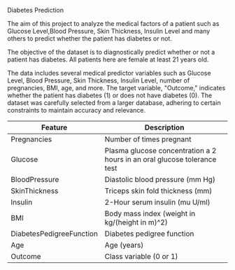 Diabetes Prediction


The aim of this project to analyze the medical factors of a patient such as Glucose Level,Blood Pressure, 
Skin Thickness, Insulin Level and many others to predict whether the patient has diabetes or not.

The objective of the dataset is to diagnostically predict whether or not a patient has diabetes.
All patients here are female at least 21 years old.

The data includes several medical predictor variables such as Glucose Level, Blood Pressure, Skin Thickness, 
Insulin Level, number of pregnancies, BMI, age, and more. The target variable, "Outcome," indicates whether the 
patient has diabetes (1) or does not have diabetes (0). The dataset was carefully selected from a larger database,
adhering to certain constraints to maintain accuracy and relevance.

| Feature                  | Description                                                    |
| ------------------------ | -------------------------------------------------------------- |
| Pregnancies              | Number of times pregnant                                       |
| Glucose                  | Plasma glucose concentration a 2 hours in an oral glucose tolerance test |
| BloodPressure            | Diastolic blood pressure (mm Hg)                               |
| SkinThickness            | Triceps skin fold thickness (mm)                               |
| Insulin                  | 2-Hour serum insulin (mu U/ml)                                 |
| BMI                      | Body mass index (weight in kg/(height in m)^2)                 |
| DiabetesPedigreeFunction | Diabetes pedigree function                                     |
| Age                      | Age (years)                                                    |
| Outcome                  | Class variable (0 or 1)                                        |
